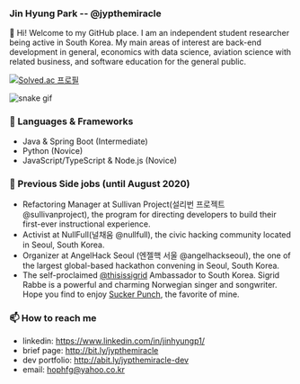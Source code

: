 ### Jin Hyung Park -- @jypthemiracle

👋 Hi! Welcome to my GitHub place.
I am an independent student researcher being active in South Korea. My main areas of interest are back-end development in general, economics with data science, aviation science with related business, and software education for the general public.

[![Solved.ac
프로필](http://mazassumnida.wtf/api/v2/generate_badge?boj=jypthemiracle)](https://solved.ac/jypthemiracle)

![snake gif](https://github.com/jypthemiracle/jypthemiracle/blob/output/github-contribution-grid-snake.gif)

### 🔭 Languages & Frameworks
- Java & Spring Boot (Intermediate)
- Python (Novice)
- JavaScript/TypeScript & Node.js (Novice)

### 👯 Previous Side jobs (until August 2020)
- Refactoring Manager at Sullivan Project(설리번 프로젝트 @sullivanproject), the program for directing developers to build their first-ever instructional experience.
- Activist at NullFull(널채움 @nullfull), the civic hacking community located in Seoul, South Korea.
- Organizer at AngelHack Seoul (엔젤핵 서울 @angelhackseoul), the one of the largest global-based hackathon convening in Seoul, South Korea.
- The self-proclaimed [@thisissigrid](https://www.thisissigrid.com/) Ambassador to South Korea. Sigrid Rabbe is a powerful and charming Norwegian singer and songwriter. Hope you find to enjoy [Sucker Punch](https://www.youtube.com/watch?v=1uHt2LrCSWg), the favorite of mine.

### 📫 How to reach me
- linkedin: https://www.linkedin.com/in/jinhyungp1/
- brief page: http://bit.ly/jypthemiracle
- dev portfolio: http://abit.ly/jypthemiracle-dev
- email: hophfg@yahoo.co.kr
